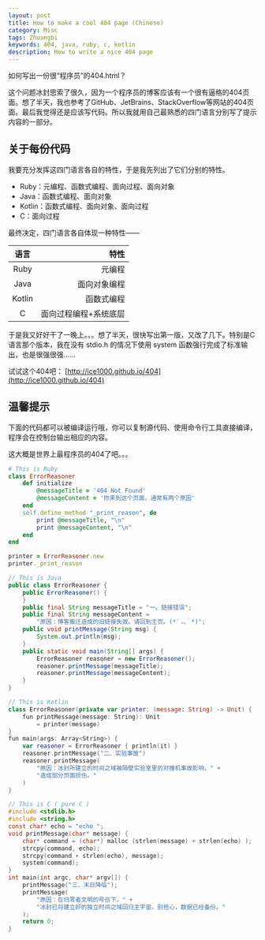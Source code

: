 ```yaml
---
layout: post
title: How to make a cool 404 page (Chinese)
category: Misc
tags: Zhuangbi
keywords: 404, java, ruby, c, kotlin
description: How to write a nice 404 page
---
```


如何写出一份很“程序员”的404.html？

这个问题冰封思索了很久，因为一个程序员的博客应该有一个很有逼格的404页面。想了半天，我也参考了GitHub、JetBrains、StackOverflow等网站的404页面。最后我觉得还是应该写代码。所以我就用自己最熟悉的四门语言分别写了提示内容的一部分。

## 关于每份代码

我要充分发挥这四门语言各自的特性，于是我先列出了它们分别的特性。

+ Ruby：元编程、函数式编程、面向过程、面向对象
+ Java：函数式编程、面向对象
+ Kotlin：函数式编程、面向对象、面向过程
+ C：面向过程

最终决定，四门语言各自体现一种特性——

语言 | 特性
:---:|---:
Ruby|元编程
Java|面向对象编程
Kotlin|函数式编程
C|面向过程编程+系统底层

于是我又好好干了一晚上。。。想了半天，很快写出第一版，又改了几下。特别是C语言那个版本，我在没有 stdio.h 的情况下使用 system 函数强行完成了标准输出，也是很强很强……

试试这个404吧： [http://ice1000.github.io/404](http://ice1000.github.io/404)

## 温馨提示
下面的代码都可以被编译运行哦，你可以复制源代码、使用命令行工具直接编译，程序会在控制台输出相应的内容。

这大概是世界上最程序员的404了吧。。。

```ruby
# This is Ruby
class ErrorReasoner
	def initialize
		@messageTitle = '404 Not Found'
		@messageContent = '你来到这个页面，通常有两个原因'
	end
	self.define_method "_print_reason", do
		print @messageTitle, "\n"
		print @messageContent, "\n"
	end
end

printer = ErrorReasoner.new
printer._print_reason
```

```java
// This is Java
public class ErrorReasoner {
	public ErrorReasoner() {
	}
	public final String messageTitle = "一、链接错误";
	public final String messageContent = 
		"原因：博客搬迁造成的旧链接失效。请回到主页。(*′﹃｀*)";
	public void printMessage(String msg) {
		System.out.println(msg);
	}
	public static void main(String[] args) {
		ErrorReasoner reasoner = new ErrorReasoner();
		reasoner.printMessage(messageTitle);
		reasoner.printMessage(messageContent);
	}
}
```

```swift
// This is Kotlin
class ErrorReasoner(private var printer: (message: String) -> Unit) {
	fun printMessage(message: String): Unit
		= printer(message)
}
fun main(args: Array<String>) {
	var reasoner = ErrorReasoner { println(it) }
	reasoner.printMessage("二、实验事故")
	reasoner.printMessage(
		"原因：冰封所建立的时间之域被隔壁实验室里的对撞机事故影响，" + 
		"造成部分页面损伤。"
	)
}
```

```c
// This is C ( pure C )
#include <stdlib.h>
#include <string.h>
const char* echo = "echo ";
void printMessage(char* message) {
	char* command = (char*) malloc (strlen(message) + strlen(echo) );
	strcpy(command, echo);
	strcpy(command + strlen(echo), message);
	system(command);
}
int main(int argc, char* argv[]) {
	printMessage("三、末日降临");
	printMessage(
		"原因：在归零者文明的号召下，" + 
		"冰封已将建立好的独立时间之域回归主宇宙。别担心，数据已经备份。"
	);
	return 0;
}
```

